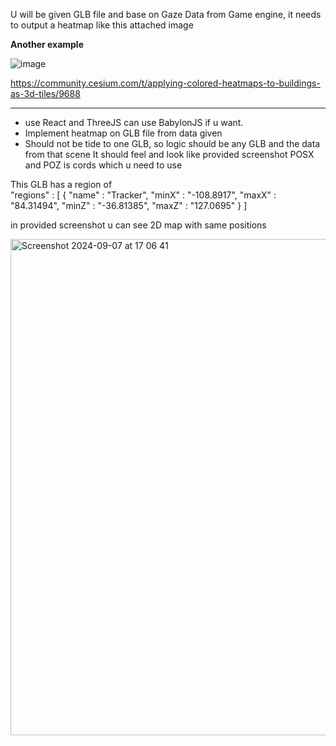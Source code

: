 
U will be given GLB file and base on Gaze Data from Game engine, it needs to output a heatmap like this attached image

**Another example**


![image](https://github.com/user-attachments/assets/1666e7d6-966b-4d1f-b2ff-123334272d07)

https://community.cesium.com/t/applying-colored-heatmaps-to-buildings-as-3d-tiles/9688

---

- use React and ThreeJS can use BabylonJS if u want.
- Implement heatmap on GLB file from data given
- Should not be tide to one GLB, so logic should be any GLB and the data from that scene
It should feel and look like provided screenshot
POSX and POZ is cords which u need to use

This GLB has a region of  
"regions" : [
        {
            "name" : "Tracker",
            "minX" : "-108.8917",
            "maxX" : "84.31494",
            "minZ" : "-36.81385",
            "maxZ" : "127.0695"
        }
    ]

in provided screenshot u can see 2D map with same positions

<img width="794" alt="Screenshot 2024-09-07 at 17 06 41" src="https://github.com/user-attachments/assets/37812c72-7a29-4b26-a3c7-ac162a0e8385">

